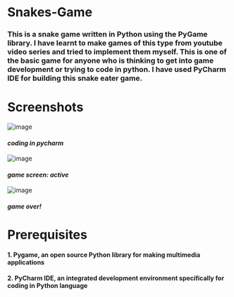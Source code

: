 # Snakes-Game
### This is a snake game written in Python using the PyGame library. I have learnt to make games of this type from youtube video series and tried to implement them myself. This is one of the basic game for anyone who is thinking to get into game development or trying to code in python. I have used PyCharm IDE for building this snake eater game.
# Screenshots
![image](https://user-images.githubusercontent.com/66882470/106262080-7f6dc600-6248-11eb-8315-f6db2afe14c4.png)
#### ***coding in pycharm***
![image](https://user-images.githubusercontent.com/66882470/106262466-12a6fb80-6249-11eb-93b8-db9b6c91053d.png)
#### ***game screen: active***
![image](https://user-images.githubusercontent.com/66882470/106262662-5c8fe180-6249-11eb-8319-72dd846098fc.png)
#### ***game over!***
# Prerequisites
#### 1. Pygame, an open source Python library for making multimedia applications
#### 2. PyCharm IDE, an integrated development environment specifically for coding in Python language
